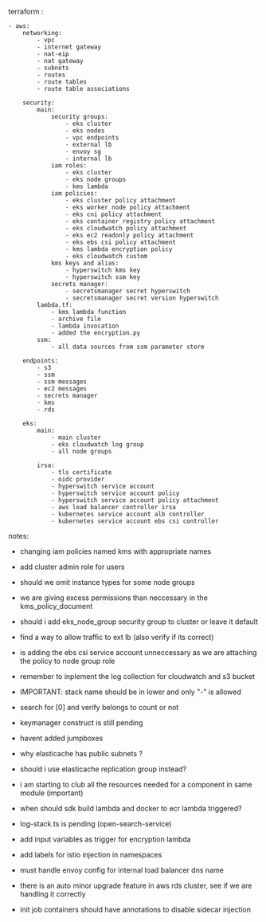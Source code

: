terraform :

    - aws:
        networking:
            - vpc
            - internet gateway
            - nat-eip
            - nat gateway
            - subnets
            - routes
            - route tables
            - route table associations

        security:
            main:
                security groups:
                    - eks cluster
                    - eks nodes
                    - vpc endpoints
                    - external lb
                    - envoy sg
                    - internal lb
                iam roles:
                    - eks cluster
                    - eks node groups
                    - kms lambda
                iam policies:
                    - eks cluster policy attachment
                    - eks worker node policy attachment
                    - eks cni policy attachment
                    - eks container registry policy attachment
                    - eks cloudwatch policy attachment
                    - eks ec2 readonly policy attachment
                    - eks ebs csi policy attachment
                    - kms lambda encryption policy
                    - eks cloudwatch custom
                kms keys and alias:
                    - hyperswitch kms key
                    - hyperswitch ssm key
                secrets manager:
                    - secretsmanager secret hyperswitch
                    - secretsmanager secret version hyperswitch
            lambda.tf:
                - kms lambda function
                - archive file
                - lambda invocation
                - added the encryption.py
            ssm:
                - all data sources from ssm parameter store

        endpoints:
            - s3
            - ssm
            - ssm messages
            - ec2 messages
            - secrets manager
            - kms
            - rds

        eks:
            main:
                - main cluster
                - eks cloudwatch log group
                - all node groups

            irsa:
                - tls certificate
                - oidc provider
                - hyperswitch service account
                - hyperswitch service account policy
                - hyperswitch service account policy attachment
                - aws load balancer controller irsa
                - kubernetes service account alb controller
                - kubernetes service account ebs csi controller

notes:

- changing iam policies named kms with appropriate names
- add cluster admin role for users
- should we omit instance types for some node groups
- we are giving excess permissions than neccessary in the kms_policy_document
- should i add eks_node_group security group to cluster or leave it default
- find a way to allow traffic to ext lb (also verify if its correct)
- is adding the ebs csi service account unneccessary as we are attaching the policy to node group role
- remember to inplement the log collection for cloudwatch and s3 bucket
- IMPORTANT: stack name should be in lower and only "-" is allowed
- search for [0] and verify belongs to count or not
- keymanager construct is still pending
- havent added jumpboxes
- why elasticache has public subnets ?
- should i use elasticache replication group instead?

- i am starting to club all the resources needed for a component in same module (important)

- when should sdk build lambda and docker to ecr lambda triggered?

- log-stack.ts is pending (open-search-service)
- add input variables as trigger for encryption lambda
- add labels for istio injection in namespaces

- must handle envoy config for internal load balancer dns name
- there is an auto minor upgrade feature in aws rds cluster, see if we are handling it correctly
- init job containers should have annotations to disable sidecar injection
